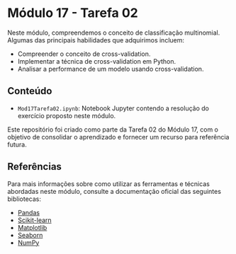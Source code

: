 # Módulo 17 - Tarefa 02

Neste módulo, compreendemos o conceito de classificação multinomial. Algumas das principais habilidades que adquirimos incluem:
- Compreender o conceito de cross-validation.
- Implementar a técnica de cross-validation em Python.
- Analisar a performance de um modelo usando cross-validation.

## Conteúdo

- `Mod17Tarefa02.ipynb`: Notebook Jupyter contendo a resolução do exercício proposto neste módulo.

Este repositório foi criado como parte da Tarefa 02 do Módulo 17, com o objetivo de consolidar o aprendizado e fornecer um recurso para referência futura.

## Referências

Para mais informações sobre como utilizar as ferramentas e técnicas abordadas neste módulo, consulte a documentação oficial das seguintes bibliotecas:

- [Pandas](https://pandas.pydata.org/docs/)
- [Scikit-learn](https://scikit-learn.org/stable/index.html)
- [Matplotlib](https://matplotlib.org/stable/contents.html)
- [Seaborn](https://seaborn.pydata.org/tutorial.html)
- [NumPy](https://numpy.org/doc/)
